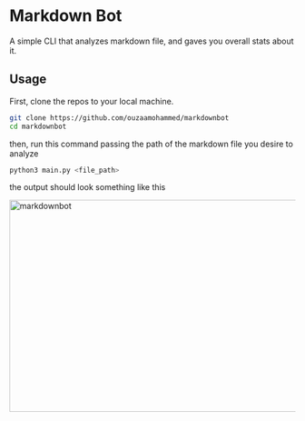 # Markdown Bot

A simple CLI that analyzes markdown file, and gaves you overall stats about it.

## Usage 

First, clone the repos to your local machine.

```sh
git clone https://github.com/ouzaamohammed/markdownbot
cd markdownbot
```

then, run this command passing the path of the markdown file you desire to analyze

```sh
python3 main.py <file_path>
```

the output should look something like this

<img width="696" height="373" alt="markdownbot" src="https://github.com/user-attachments/assets/f6445f30-3905-4797-a544-f6374087b391" />
